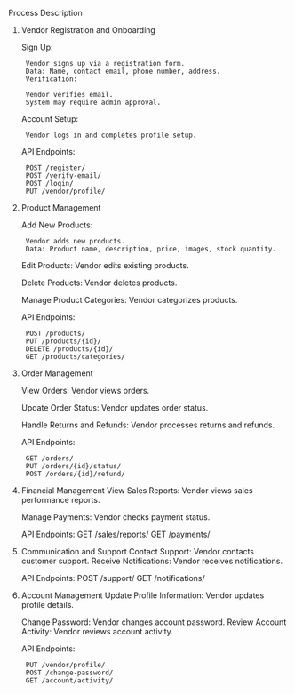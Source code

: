 Process Description

1. Vendor Registration and Onboarding

    Sign Up:

        Vendor signs up via a registration form.
        Data: Name, contact email, phone number, address.
        Verification:

        Vendor verifies email.
        System may require admin approval.
    Account Setup:

        Vendor logs in and completes profile setup.

    API Endpoints:

        POST /register/
        POST /verify-email/
        POST /login/
        PUT /vendor/profile/

2. Product Management

    Add New Products:

        Vendor adds new products.
        Data: Product name, description, price, images, stock quantity.

    Edit Products:
        Vendor edits existing products.

    Delete Products:
        Vendor deletes products.

    Manage Product Categories:
        Vendor categorizes products.

    API Endpoints:

        POST /products/
        PUT /products/{id}/
        DELETE /products/{id}/
        GET /products/categories/

3. Order Management

    View Orders:
        Vendor views orders.

    Update Order Status:
        Vendor updates order status.

    Handle Returns and Refunds:
        Vendor processes returns and refunds.

    API Endpoints:

        GET /orders/
        PUT /orders/{id}/status/
        POST /orders/{id}/refund/

4. Financial Management
    View Sales Reports:
        Vendor views sales performance reports.

    Manage Payments:
        Vendor checks payment status.

    API Endpoints:
        GET /sales/reports/
        GET /payments/

5. Communication and Support
    Contact Support:
        Vendor contacts customer support.
        Receive Notifications:
        Vendor receives notifications.

    API Endpoints:
        POST /support/
        GET /notifications/

6. Account Management
    Update Profile Information:
        Vendor updates profile details.

    Change Password:
        Vendor changes account password.
        Review Account Activity:
        Vendor reviews account activity.

    API Endpoints:

        PUT /vendor/profile/
        POST /change-password/
        GET /account/activity/
